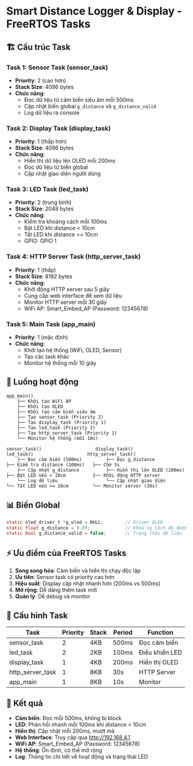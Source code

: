 # Smart Distance Logger & Display - FreeRTOS Tasks

## 🏗️ Cấu trúc Task

### **Task 1: Sensor Task (sensor_task)**
- **Priority**: 2 (cao hơn)
- **Stack Size**: 4096 bytes
- **Chức năng**: 
  - Đọc dữ liệu từ cảm biến siêu âm mỗi 500ms
  - Cập nhật biến global `g_distance` và `g_distance_valid`
  - Log dữ liệu ra console

### **Task 2: Display Task (display_task)**
- **Priority**: 1 (thấp hơn)
- **Stack Size**: 4096 bytes
- **Chức năng**:
  - Hiển thị dữ liệu lên OLED mỗi 200ms
  - Đọc dữ liệu từ biến global
  - Cập nhật giao diện người dùng

### **Task 3: LED Task (led_task)**
- **Priority**: 2 (trung bình)
- **Stack Size**: 2048 bytes
- **Chức năng**:
  - Kiểm tra khoảng cách mỗi 100ms
  - Bật LED khi distance < 10cm
  - Tắt LED khi distance >= 10cm
  - GPIO: GPIO 1

### **Task 4: HTTP Server Task (http_server_task)**
- **Priority**: 1 (thấp)
- **Stack Size**: 8192 bytes
- **Chức năng**:
  - Khởi động HTTP server sau 5 giây
  - Cung cấp web interface để xem dữ liệu
  - Monitor HTTP server mỗi 30 giây
  - WiFi AP: Smart_Embed_AP (Password: 12345678)

### **Task 5: Main Task (app_main)**
- **Priority**: 1 (mặc định)
- **Chức năng**:
  - Khởi tạo hệ thống (WiFi, OLED, Sensor)
  - Tạo các task khác
  - Monitor hệ thống mỗi 10 giây

## 🔄 Luồng hoạt động

```
app_main()
    ├── Khởi tạo WiFi AP
    ├── Khởi tạo OLED
    ├── Khởi tạo cảm biến siêu âm
    ├── Tạo sensor_task (Priority 2)
    ├── Tạo display_task (Priority 1)
    ├── Tạo led_task (Priority 2)
    ├── Tạo http_server_task (Priority 1)
    └── Monitor hệ thống (mỗi 10s)

sensor_task()                    display_task()                    led_task()                    http_server_task()
    ├── Đọc cảm biến (500ms)         ├── Đọc g_distance              ├── Kiểm tra distance (100ms)   ├── Chờ 5s
    ├── Cập nhật g_distance          ├── Hiển thị lên OLED (200ms)   ├── Bật LED nếu < 10cm          ├── Khởi động HTTP server
    └── Log dữ liệu                  └── Cập nhật giao diện          └── Tắt LED nếu >= 10cm         └── Monitor server (30s)
```

## 📊 Biến Global

```c
static oled_driver_t *g_oled = NULL;        // Driver OLED
static float g_distance = 0.0f;             // Khoảng cách đo được
static bool g_distance_valid = false;       // Trạng thái dữ liệu
```

## ⚡ Ưu điểm của FreeRTOS Tasks

1. **Song song hóa**: Cảm biến và hiển thị chạy độc lập
2. **Ưu tiên**: Sensor task có priority cao hơn
3. **Hiệu suất**: Display cập nhật nhanh hơn (200ms vs 500ms)
4. **Mở rộng**: Dễ dàng thêm task mới
5. **Quản lý**: Dễ debug và monitor

## 🔧 Cấu hình Task

| Task | Priority | Stack | Period | Function |
|------|----------|-------|--------|----------|
| sensor_task | 2 | 4KB | 500ms | Đọc cảm biến |
| led_task | 2 | 2KB | 100ms | Điều khiển LED |
| display_task | 1 | 4KB | 200ms | Hiển thị OLED |
| http_server_task | 1 | 8KB | 30s | HTTP Server |
| app_main | 1 | 8KB | 10s | Monitor |

## 🎯 Kết quả

- **Cảm biến**: Đọc mỗi 500ms, không bị block
- **LED**: Phản hồi nhanh mỗi 100ms khi distance < 10cm
- **Hiển thị**: Cập nhật mỗi 200ms, mượt mà
- **Web Interface**: Truy cập qua http://192.168.4.1
- **WiFi AP**: Smart_Embed_AP (Password: 12345678)
- **Hệ thống**: Ổn định, có thể mở rộng
- **Log**: Thông tin chi tiết về hoạt động và trạng thái LED
